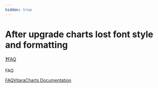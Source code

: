 ```yaml
---
hidden: true
---
```


# After upgrade charts lost font style and formatting

[❓FAQ](broken-reference)

FAQ

[FAQ](broken-reference)[VitaraCharts Documentation](<../.gitbook/assets/after upgrade charts lost font style and formatting>)
